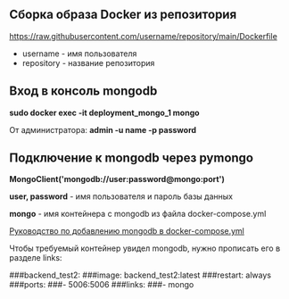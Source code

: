 ## Сборка образа Docker из репозитория ##

https://raw.githubusercontent.com/username/repository/main/Dockerfile

- username - имя пользователя
- repository - название репозитория

## Вход в консоль mongodb ##

__sudo docker exec -it deployment_mongo_1 mongo__

От администратора:
__admin -u name -p password__

## Подключение к mongodb через pymongo ##

__MongoClient('mongodb://user:password@mongo:port')__

__user, password__ - имя пользователя и пароль базы данных

__mongo__ - имя контейнера с mongodb из файла docker-compose.yml

[Руководство по добавлению mongodb в docker-compose.yml](https://hub.docker.com/_/mongo)

Чтобы требуемый контейнер увидел mongodb, нужно прописать его в разделе links:

  ###backend_test2:
    ###image: backend_test2:latest
    ###restart: always
    ###ports: 
      ###- 5006:5006
    ###links:
      ###- mongo

